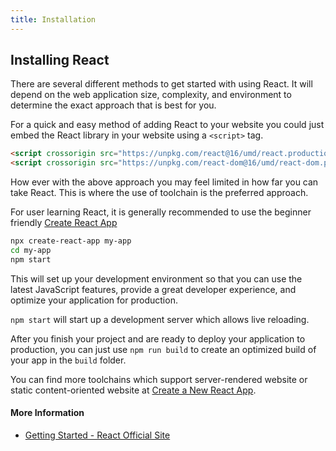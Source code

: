 ```yaml
---
title: Installation
---
```


## Installing React
There are several different methods to get started with using React. It will depend on the web application size, complexity, and environment to determine the exact approach that is best for you.

For a quick and easy method of adding React to your website you could just embed the React library in your website using a `<script>` tag.
```html
<script crossorigin src="https://unpkg.com/react@16/umd/react.production.min.js"></script>
<script crossorigin src="https://unpkg.com/react-dom@16/umd/react-dom.production.min.js"></script>
```

How ever with the above approach you may feel limited in how far you can take React. This is where the use of toolchain is the preferred approach.

For user learning React, it is generally recommended to use the beginner friendly [Create React App](https://github.com/facebookincubator/create-react-app)
```bash
npx create-react-app my-app
cd my-app
npm start
```

This will set up your development environment so that you can use the latest JavaScript features, provide a great developer experience, and optimize your application for production.

`npm start` will start up a development server which allows live reloading.

After you finish your project and are ready to deploy your application to production, you can just use `npm run build` to create an optimized build of your app in the `build` folder.

You can find more toolchains which support server-rendered website or static content-oriented website at [Create a New React App](https://reactjs.org/docs/create-a-new-react-app.html).

#### More Information
- [Getting Started - React Official Site](https://reactjs.org/docs/getting-started.html)
